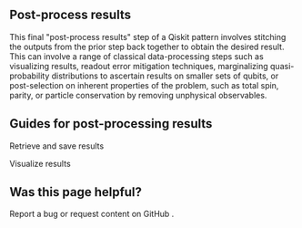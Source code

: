 ## Post-process results

<!-- image -->

This final "post-process results" step of a Qiskit pattern involves stitching the outputs from the prior step back together to obtain the desired result. This can involve a range of classical data-processing steps such as visualizing results, readout error mitigation techniques, marginalizing quasi-probability distributions to ascertain results on smaller sets of qubits, or post-selection on inherent properties of the problem, such as total spin, parity, or particle conservation by removing unphysical observables.

## Guides for post-processing results

Retrieve and save results

Visualize results

## Was this page helpful?

Report a bug or request content on GitHub .


<!-- image -->